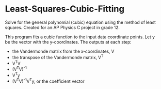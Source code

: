 # Least-Squares-Cubic-Fitting
 Solve for the general polynomial (cubic) equation using the method of least squares. Created for an AP Physics C project in grade 12.

 This program fits a cubic function to the input data coordinate points. Let y be the vector with the y-coordinates. The outputs at each step:
 * the Vandermonde matrix from the x-coordinates, V
 * the transpose of the Vandermonde matrix, V<sup>T</sup>
 * V<sup>T</sup>V
 * (V<sup>T</sup>V)<sup>-1</sup>
 * V<sup>T</sup>y
 * (V<sup>T</sup>V)<sup>-1</sup>V<sup>T</sup>y, or the coefficient vector
